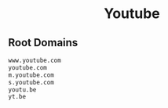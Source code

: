 


<h1 align="center">Youtube</h1>  


## Root Domains


```html
www.youtube.com
youtube.com
m.youtube.com
s.youtube.com
youtu.be
yt.be
```  

<br>
